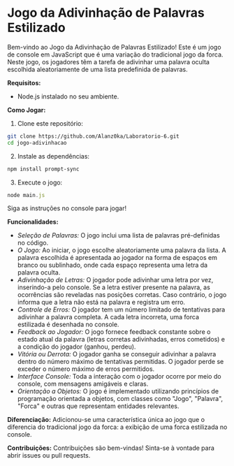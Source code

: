 # Jogo da Adivinhação de Palavras Estilizado

Bem-vindo ao Jogo da Adivinhação de Palavras Estilizado! Este é um jogo de console em JavaScript que é uma variação do tradicional jogo da forca. Neste jogo, os jogadores têm a tarefa de adivinhar uma palavra oculta escolhida aleatoriamente de uma lista predefinida de palavras.

**Requisitos:**
- Node.js instalado no seu ambiente.

**Como Jogar:**
1. Clone este repositório:

```bash
git clone https://github.com/Alanz0ka/Laboratorio-6.git
cd jogo-adivinhacao
```

2. Instale as dependências:

```bash
npm install prompt-sync
```
3. Execute o jogo:

```javascript
node main.js
```
Siga as instruções no console para jogar!

**Funcionalidades:**
- *Seleção de Palavras:* O jogo inclui uma lista de palavras pré-definidas no código.
- *O Jogo:* Ao iniciar, o jogo escolhe aleatoriamente uma palavra da lista. A palavra escolhida é apresentada ao jogador na forma de espaços em branco ou sublinhado, onde cada espaço representa uma letra da palavra oculta.
- *Adivinhação de Letras:* O jogador pode adivinhar uma letra por vez, inserindo-a pelo console. Se a letra estiver presente na palavra, as ocorrências são reveladas nas posições corretas. Caso contrário, o jogo informa que a letra não está na palavra e registra um erro.
- *Controle de Erros:* O jogador tem um número limitado de tentativas para adivinhar a palavra completa. A cada letra incorreta, uma forca estilizada é desenhada no console.
- *Feedback ao Jogador:* O jogo fornece feedback constante sobre o estado atual da palavra (letras corretas adivinhadas, erros cometidos) e a condição do jogador (ganhou, perdeu).
- *Vitória ou Derrota:* O jogador ganha se conseguir adivinhar a palavra dentro do número máximo de tentativas permitidas. O jogador perde se exceder o número máximo de erros permitidos.
- *Interface Console:* Toda a interação com o jogador ocorre por meio do console, com mensagens amigáveis e claras.
- *Orientação a Objetos:* O jogo é implementado utilizando princípios de programação orientada a objetos, com classes como "Jogo", "Palavra", "Forca" e outras que representam entidades relevantes.

**Diferenciação:**
Adicionou-se uma característica única ao jogo que o diferencia do tradicional jogo da forca: a exibição de uma forca estilizada no console.

**Contribuições:**
Contribuições são bem-vindas! Sinta-se à vontade para abrir issues ou pull requests.

